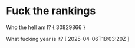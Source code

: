 # Fuck the rankings

Who the hell am I?
{ 30829866 }

What fucking year is it?
[ 2025-04-06T18:03:20Z ]
